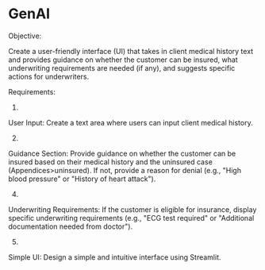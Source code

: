 # GenAI

Objective:

Create a user-friendly interface (UI) that takes in client medical history text and provides guidance on whether the customer can be insured, what underwriting requirements are needed (if any), and suggests specific actions for underwriters.

Requirements:

1.
User Input: Create a text area where users can input client medical history.

2.
Guidance Section: Provide guidance on whether the customer can be insured based on their medical history and the uninsured case (Appendices>uninsured). If not, provide a reason for denial (e.g., "High blood pressure" or "History of heart attack").

4.
Underwriting Requirements: If the customer is eligible for insurance, display specific underwriting requirements (e.g., "ECG test required" or "Additional documentation needed from doctor").

5.
Simple UI: Design a simple and intuitive interface using Streamlit.
